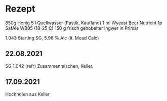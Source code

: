 # Rezept
850g Honig
5 l Quellwasser (Pastik, Kaufland)
1 ml Wyeast Beer Nutrient
1p SafAle WB05 (18-25 C)
150  g frisch gehobelter Ingwer in Primär

1.043 Starting SG, 5.98 % Alc (lt. Mead Calc)

## 22.08.2021
SG 1.042 (refr)
Zusammenmischen, Keller.

## 17.09.2021
Hochholen aus Keller

